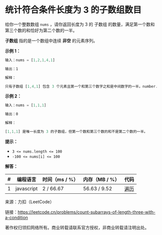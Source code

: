 # 统计符合条件长度为 3 的子数组数目

给你一个整数数组 `nums` ，请你返回长度为 3 的 子数组 的数量，满足第一个数和第三个数的和恰好为第二个数的一半。

**子数组** 指的是一个数组中连续 **非空** 的元素序列。

**示例 1：**

``` javascript
输入：nums = [1,2,1,4,1]

输出：1

解释：

只有子数组 [1,4,1] 包含 3 个元素且第一个和第三个数字之和是中间数字的一半。number.
```

**示例 2：**

``` javascript
输入：nums = [1,1,1]

输出：0

解释：

[1,1,1] 是唯一长度为 3 的子数组，但第一个数和第三个数的和不是第二个数的一半。
```

**提示：**

- `3 <= nums.length <= 100`
- `-100 <= nums[i] <= 100`

**解答：**

**#**|**编程语言**|**时间（ms / %）**|**内存（MB / %）**|**代码**
--|--|--|--|--
1|javascript|2 / 66.67|56.63 / 9.52|[遍历](./javascript/ac_v1.js)

来源：力扣（LeetCode）

链接：https://leetcode.cn/problems/count-subarrays-of-length-three-with-a-condition

著作权归领扣网络所有。商业转载请联系官方授权，非商业转载请注明出处。
